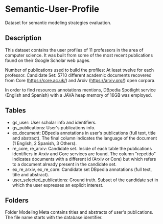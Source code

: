 # Semantic-User-Profile
Dataset for semantic modeling strategies evaluation.

## Description

This dataset contains the user profiles of 11 professors in the area of computer science. It was  built from some of the most recent publications found on their Google Scholar web pages. 

Number of publications used to build the profiles: At least  twelve for each professor.
Candidate Set: 5710 different academic documents recovered from Core (https://core.ac.uk/) and Arxiv (https://arxiv.org/) open corpora.

In order to find resources annotations mentions, DBpedia Spotlight service (English and Spanish) with a JAVA heap memory of 16GB was employed.

## Tables

* gs_user: User scholar info and identifiers.
* gs_publications: User's publications info.
* ex_document: DBpedia annotations in user's publications (full text, title and abstract). The final column indicates the language of the document (1 English, 2 Spanish, 3 Others).
* re_core, re_arxiv: Candidate set. Inside of each table the publications identifiers in Arxiv and Core services are found.  The column "repetido" indicates documents with a different id (Arxiv or Core) but which refers to a document already present in the candidate set.
* ex_re_arxiv, ex_re_core: Candidate set DBpedia annotations (full text, title and abstract).
* user_selected_publications: Ground truth. Subset of the candidate set in which the user expresses an explicit interest.

## Folders

Folder Modeling Meta contains titles and abstracts of user's publications. The file name starts with the database identifier. 



